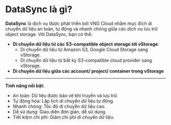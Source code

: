 # DataSync là gì?

**DataSync** là dịch vụ được phát triển bởi VNG Cloud nhằm mục đích di chuyển dữ liệu an toàn, tự động và nhanh chóng giữa các dịch vụ lưu trữ object storage. Với DataSync, bạn có thể:

* **Di chuyển dữ liệu từ các S3-compatible object storage tới vStorage**:
  * Di chuyển dữ liệu từ Amazon S3, Google Cloud Storage sang vStorage.
  * Di chuyển dữ liệu từ bất kỳ S3-compatible cloud provider sang vStorage.
* **Di chuyển dữ liệu giữa các account/ project/ container trong vStorage**

***

**Tính năng nổi bật:**

* An toàn: Dữ liệu được bảo vệ khi truyền và lưu trữ.
* Tự động hóa: Lập lịch di chuyển dữ liệu tự động.
* Nhanh chóng: Tốc độ di chuyển dữ liệu cao.
* Dễ sử dụng: Giao diện đơn giản, dễ sử dụng.
* Tiết kiệm chi phí: Giảm chi phí di chuyển dữ liệu.
